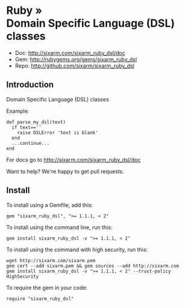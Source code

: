 # Ruby » <br> Domain Specific Language (DSL) classes

* Doc: <http://sixarm.com/sixarm_ruby_dsl/doc>
* Gem: <http://rubygems.org/gems/sixarm_ruby_dsl>
* Repo: <http://github.com/sixarm/sixarm_ruby_dsl>
<!--HEADER-SHUT-->

## Introduction

Domain Specific Language (DSL) classes

Example:

    def parse_my_dsl(text)
      if text==''
        raise DSLError 'text is blank'
      end
      ...continue...
    end

For docs go to <http://sixarm.com/sixarm_ruby_dsl/doc>

Want to help? We're happy to get pull requests.


<!--INSTALL-OPEN-->

## Install

To install using a Gemfile, add this:

    gem "sixarm_ruby_dsl", ">= 1.1.1, < 2"

To install using the command line, run this:

    gem install sixarm_ruby_dsl -v ">= 1.1.1, < 2"

To install using the command with high security, run this:

    wget http://sixarm.com/sixarm.pem
    gem cert --add sixarm.pem && gem sources --add http://sixarm.com
    gem install sixarm_ruby_dsl -v ">= 1.1.1, < 2" --trust-policy HighSecurity

To require the gem in your code:

    require "sixarm_ruby_dsl"

<!--INSTALL-SHUT-->
